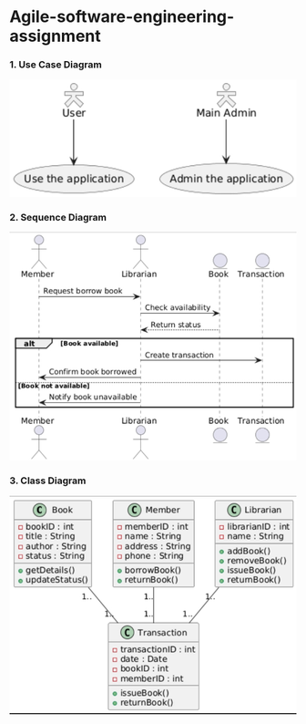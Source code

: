# Agile-software-engineering-assignment
### 1. Use Case Diagram
![Use Case Diagram](https://github.com/mahalakshmi20052007-cell/Agile-software-engineering-assignment/blob/main/use%20case%20diagram)

### 2. Sequence Diagram
![Sequence Diagram](https://github.com/mahalakshmi20052007-cell/Agile-software-engineering-assignment/blob/main/sequence%20diagram)

### 3. Class Diagram
![Class Diagram](https://github.com/mahalakshmi20052007-cell/Agile-software-engineering-assignment/blob/main/class%20diagram)
